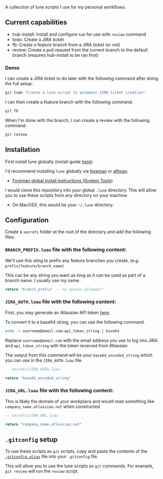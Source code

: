 A collection of lune scripts I use for my personal workflows.

## Current capabilities

- hub-install: Install and configure `hub` for use with `review` command
- todo: Create a JIRA ticket
- fb: Create a feature branch from a JIRA ticket (or not)
- review: Create a pull request from the current branch to the default branch (requires hub-install to be ran first)

### Demo

I can create a JIRA ticket to do later with the following command after doing the full setup:

```bash
git todo "Create a lune script to automate JIRA ticket creation"
```

I can then create a feature branch with the following command:

```bash
git fb
```

When I'm done with the branch, I can create a review with the following command:

```bash
git review
```

## Installation

First install lune globally (install guide [here](https://lune-org.github.io/docs/getting-started/1-installation)).

I'd recommend installing `lune` globally via [foreman](https://github.com/Roblox/foreman) or [aftman](https://github.com/LPGhatguy/aftman).

- [Foreman global install instructions (System Tools)](https://github.com/Roblox/foreman?tab=readme-ov-file#system-tools)

I would clone this repository into your global `.lune` directory. This will allow you to use these scripts from any directory on your machine.

- On MacOSX, this would be your `~/.lune` directory.

## Configuration

Create a `secrets` folder at the root of the directory and add the following files:

### `BRANCH_PREFIX.luau` file with the following content:

We'll use this sting to prefix any feature branches you create. (e.g. `prefix/feature/branch_name`)

This can be any string you want as long as it can be used as part of a branch name. I usually use my name.

```lua
return "branch_prefix" -- no spaces allowed!!
```

### `JIRA_AUTH.luau` file with the following content:

First, you may generate an Atlassian API token [here](https://id.atlassian.com/manage-profile/security/api-tokens).

To convert it to a base64 string, you can use the following command.

```bash
echo -n username@email.com:api_token_string | base64
```

Replace `username@email.com` with the email address you use to log into JIRA and `api_token_string` with the token received from Atlassian.

The output from this command will be your `base64_encoded_string` which you can use in the `JIRA_AUTH.luau` file.

```lua
-- secrets/JIRA_AUTH.luau

return "base64_encoded_string"
```

### `JIRA_URL.luau` file with the following content:

This is likely the domain of your workplace and would read something like `company_name.atlassian.net` when constructed

```lua
-- secrets/JIRA_URL.luau

return "company_name.atlassian.net"
```

## `.gitconfig` setup

To use these scripts as `git` scripts, copy and paste the contents of the [`.gitconfig_alias`](.gitconfig_alias) file into your `.gitconfig` file.

This will allow you to use the lune scripts as `git` commands. For example, `git review` will run the `review` script.

